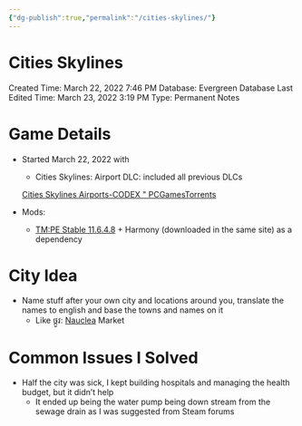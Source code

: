 ```yaml
---
{"dg-publish":true,"permalink":"/cities-skylines/"}
---
```


# Cities Skylines

Created Time: March 22, 2022 7:46 PM
Database: Evergreen Database
Last Edited Time: March 23, 2022 3:19 PM
Type: Permanent Notes

# Game Details

- Started March 22, 2022 with
    - Cities Skylines: Airport DLC: included all previous DLCs
    
    [Cities Skylines Airports-CODEX " PCGamesTorrents](https://pcgamestorrents.com/cities-skylines-airports-codex.html)
    
- Mods:
    - [TM:PE Stable 11.6.4.8](https://github.com/CitiesSkylinesMods/TMPE) + Harmony (downloaded in the same site) as a dependency

# City Idea

- Name stuff after your own city and locations around you, translate the names to english and base the towns and names on it
    - Like ថ្កូវ: [Nauclea](https://en.wikipedia.org/wiki/Nauclea) Market
    
# Common Issues I Solved

- Half the city was sick, I kept building hospitals and managing the health budget, but it didn’t help
    - It ended up being the water pump being down stream from the sewage drain as I was suggested from Steam forums